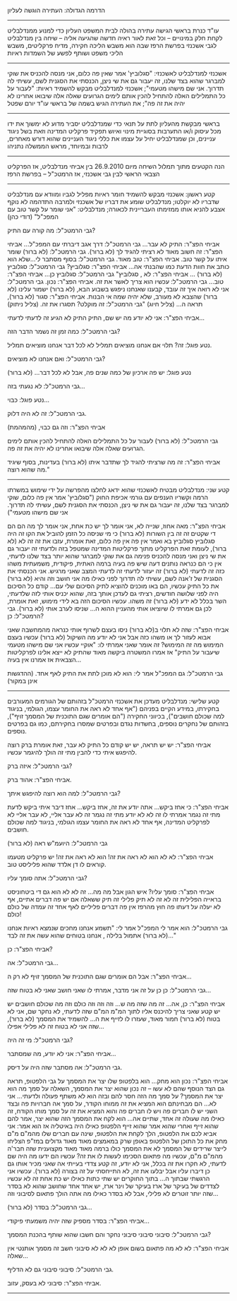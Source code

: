 הדרמה הגדולה: העתירה הוגשה לעליון
************************************
עו"ד כנרת בראשי הגישה עתירה בהולה לבית המשפט העליון כדי למנוע ממנדלבליט לקחת חלק במינויים – וכל זאת לאור ראיה חדשה שהגיעה אליה – שיחה בין מנדלבליט לגבי אשכנזי בפרשת הרפז שבה הוא משבש הליכה חקירה, מדיח פרקליטים, משבש הליכי משפט ושותף לפשע של השמדות ראיות
*************************************
אשכנזי למנדלבליט לאשכנזי: "סגלוביץ' אמר שאין פה כלום, אני מנסה להכניס את שוקי למברגר שהוא בצד שלנו, זה יעבור גם את שי ניצן, הכנסתי את הסגנית לשם, עשיתי לה תדרוך. אני שם מישהו מטעמי"; אשכנזי למנדלבליט מבקש להשמיד ראיות: "לעבור על כל התמלילים האלה להתחיל להכין אותם לימים הגרועים שאלה אלה שיבואו אחרינו לא יהיה את זה פה"; את העתירה הגיש בשמה של בראשי עו"ד יורם שפטל
*******************************************
בראשי מבקשת מהעליון לתת על תנאי כדי שמנדלבליט יסביר מדוע לא ימשוך את ידו מכל עיסוק ו/או התערבות בסוגיית מינוי ואיוש תפקיד פרקליט המדינה וזאת בשל ניגוד עניינים, וכן שמנדלבליט יחיל על עצמו את כללי ניגוד העניינים שהוא דורש מאחרים, לרבות ובמיוחד, מראש הממשלה נתניהו
*************************************
 
הנה הקטעים מתוך תמלול השיחה מיום 26.9.2010 בין אביחי מנדלבליט, אז הפרקליט הצבאי הראשי לבין גבי אשכנזי, אז הרמטכ"ל – בפרשת הרפז
***********************************
קטע ראשון: אשכנזי מבקש להשמיד חומר ראיות מפליל לגביו ומוודא עם מנדלבליט שדבריו לא יוקלטו; מנדלבליט שומע את דבריו של אשכנזי ולמרבה התדהמה לא נוקף אצבע להניא אותו ממזימתו העבריינית לכאורה; מנדלבליט: "אני שומר על קשר טוב עם המפכ"ל" (דודי כהן)

​​גבי הרמטכ"ל: מה קורה עם התיק?
 
אביחי הפצ"ר: התיק לא עבר...
גבי הרמטכ"ל: דרך אגב דיברתי עם המפכ"ל...
אביחי הפצ"ר: זה חשוב מאוד לא רציתי להגיד לך (לא ברור).
גבי הרמטכ"ל: (לא ברור) שומר איתו על קשר טוב.
אביחי הפצ"ר:  טוב מאוד.
גבי הרמטכ"ל: בסוף מסתבר לי...שלא הוא כותב את חוות הדעת כמו שהבנתי אה...
אביחי הפצ"ר:  סגלוביץ?
גבי הרמטכ"ל: סגלוביץ (לא ברור) ...
אביחי הפצ"ר:  לא , סגלוביץ"
גבי הרמטכ"ל: סגלוביץ כן...
אביחי הפצ"ר:  טוב...
גבי הרמטכ"ל: עכשיו הוא צריך לאשר את זה.
אביחי הפצ"ר:  נכון.
גבי הרמטכ"ל: אני לא רואה איך זה עובד, קבענו שאנחנו ניפגש בשבוע הבא, (לא ברור)
ישמור עלינו (לא ברור) שהצבא לא מעורב, שלא יהיה שמה אי הבנות.
אביחי הפצ"ר:  סגור (לא ברור), תראה ה...
(צליל חיוג)
"גבי הרמטכ"ל: זה מוקלט? תסגרו את זה.
(צליל ניתוק)
 
אביחי הפצ"ר:  אני לא יודע מה יש שם, התיק התיק לא הגיע זה לדעתי לדעתי...
 
גבי הרמטכ"ל:  כמה זמן זה נשמר הדבר הזה?
 
נטע פוגל: זה?  תלוי אם אנחנו מוציאים תמליל לא לכל דבר אנחנו מוציאים תמליל.
 
גבי הרמטכ"ל: ואם אנחנו לא מוציאים?
 
נטע פוגל: יש פה ארכיון של כמה שנים פה, אבל לא לכל דבר... (לא ברור)
 
גבי הרמטכ"ל: לא נגעתי בזה...
 
נטע פוגל: כבוי...
 
גבי הרמטכ"ל: זה לא היה דלוק.
 
אביחי הפצ"ר: וזה גם כבוי, (מהמהמת)
 
גבי הרמטכ"ל: (לא ברור) לעבור על כל התמלילים האלה להתחיל להכין אותם לימים
הגרועים שאלה אלה שיבואו אחרינו לא יהיה את זה פה.
 
אביחי הפצ"ר: זה מה שרציתי להגיד לך שתדבר איתו (לא ברור) בעדינות, בסוף שיגיד
מה שהוא רוצה."
 
**********************************

קטע שני: מנדלבליט מבטיח לאשכנזי שהוא ידאג לחלצו מהפרשה על ידי שימוש במשרתו הרמה וקשריו הענפים עם גורמי אכיפת החוק ("סגלוביץ' אמר אין פה כלום, שוקי למברגר בצד שלנו, זה יעבור גם את שי ניצן, הכנסתי את הסגנית לשם, עשיתי לה תדרוך. אני שם מישהו מטעמי")

אביחי הפצ"ר: מאה אחוז, שנייה לא, אני אומר לך יש כת אחת, אני אומר לך מה הם הם די שקטים זה זה בין השורות (לא ברור) כי מי שניסה כל הזמן להוביל את הקו זה היה סגלוביץ סגלוביץ בא ואמר אין פה אין פה כלום, זאת אומרת, עזבו את זה זה לא (לא ברור), לעומת זאת הפרקליט מתוך פרקליטות המדינה שמטפל בזה ולדעתי זה יעבור גם את שי ניצן ואני מנסה להכניס פנימה גם את שוקי למברגר שהוא יותר בצד שלנו לדעתי, אין כי הם כנראה נותנים דעה שיש פה בעיה ברמה האתית, פיקודית, משמעתית משהו כזה זה לדעתי (לא ברור) זה יעזור לדעתי זה לדעתי המצב שאני מרגיש. אני הכנסתי את הסגנית של ז'אנה לשם, עשיתי לה תדרוך לפני כאילו מה אני חושב וזה והיא (לא ברור) את כל התיק עכשיו, הם באו מוכנים להוציא לתיק הסיכום שלי עם... קודם כל הסיכום היה לפני שלושה חודשים, רציתי גם לעדכן אותך בזה, שהוא יכניס אותי לזה שלדעתי, השר בכלל לא ידע (לא ברור) זה משהו. עכשיו הסיכום הזה בא לידי מימוש, זאת אומרת, לכן גם אמרתי לו שיוציאו אותי מהעניין ההוא ה... שניסו לערב אותי (לא ברור).
גבי הרמטכ"ל: כן?
 
אביחי הפצ"ר: שזה לא תלוי ב(לא ברור) ניסו בעצם לשרוף אותי כנראה מהמחשבה שאני אבוא לעזור לך או משהו כזה אבל אני לא יודע מה השיקול (לא ברור) עכשיו בעצם המימוש מה זה המימוש? זה אומר שאני אמרתי לו: "אוקיי עכשיו אני שם מישהו מטעמי שיעבור על התיק" אז אמרו המשטרה ביקשה מאוד שהתיק לא ייצא אלינו לפרקליטות הצבאית אז אמרנו אין בעיה...
 
גבי הרמטכ"ל: גם המפכ"ל אמר לי: הוא לא מוכן לתת את התיק לאף אחד.
(ההדגשות אינן במקור)
******************************************

קטע שלישי: מנדלבליט מעדכן את אשכנזי הרמטכ"ל בזהותם של הגורמים המעורבים בחקירתו, במידע הקיים בפניהם ("אף אחד לא ראה את החומר עצמו, הגולמי, בניגוד למה שכולם חושבים"), בכיווני החקירה ("הם אומרים שגם התוכנית של המסמך זויף"), בזהותם של נחקרים נוספים, בחשדות נגדם ובפרטים שמסרו בחקירתם, כמו גם בפרטים נוספים.

אביחי הפצ"ר: יש יש תראה, יש יש קודם כל התיק לא עבר, זאת אומרת ברק רוצה להיפגש איתי כדי להבין מתי זה הולך להיגמר עכשיו.
 
גבי הרמטכ"ל: איזה ברק?
 
אביחי הפצ"ר: אהוד ברק.
 
גבי הרמטכ"ל: למה הוא רוצה להיפגש איתך?
 
אביחי הפצ"ר: כי אחז ביקש... אתה יודע את זה, אחז ביקש... אחז דיבר איתי ביקש לדעת מתי זה נגמר אמרתי לו זה לא לא יודע מתי זה נגמר זה לא עבר אליי, לא עבר אליי לא לפרקליט המדינה, אף אחד לא ראה את החומר עצמו הגולמי, בניגוד למה שכולם חושבים.
 
גבי הרמטכ"ל: היועמ"ש ראה (לא ברור)
 
אביחי הפצ"ר: לא לא הוא לא ראה את זה! הוא לא ראה את זה! יש פרקליט מטעמו קוראים לו דן אלדד שהוא פליליסט טוב.
 
גבי הרמטכ"ל: אתה סומך עליו?
 
אביחי הפצ"ר: סומך עליו? איש הגון אבל מה מה... זה לא לא הוא גם די ביטחוניסט בראייה הפלילית זה לא זה לא תיק פלילי זה תיק ששאלה אם יש פה דברים אתיים, אף לא יעלה על דעתו פה חוץ מהרפז אין פה דברים פליליים לאף אחד זה עמדה של כולם כולם!
 
גבי הרמטכ"ל: הוא אמר לי המפכ"ל אמר לי: "תשמע אנחנו מחכים שנמצא ראיות אנחנו (לא ברור) אתמול בלילה , אנחנו בטוחים שהוא עשה את זה לבד..."
 
אביחי הפצ"ר: כן?
 
גבי הרמטכ"ל: אה...
 
אביחי הפצ"ר: אבל הם אומרים שגם התוכנית של המסמך זויף לא רק ה...
 
גבי הרמטכ"ל: כן כן על זה אני מדבר, אמרתי לו שאני חושב שאני לא בטוח שזה...
 
אביחי הפצ"ר: כן, אה... זה מה שזה מה ש... וזה וזה וזה כולם וזה מה שכולם חושבים יש יש קטע שאני צריך להיכנס אליו לתוך המ"מ המ"ם שזה לדעתי, לא נחקר שם, אני לא בטוח (לא ברור) חמור מאוד, שעזרו לו לזייף את ה... להשמיד את המסמך (לא ברור), שזה אני לא בטוח זה לא פלילי אפילו...
 
גבי הרמטכ"ל: מי זה היה?
 
אביחי הפצ"ר: אני לא יודע, מה שמסתבר...
 
גבי הרמטכ"ל: אה מסתבר שזה היה על דיסק.
 
אביחי הפצ"ר: נכון הוא מחק... הוא בלפטופ שלו יצר את המסמך על גבי הלפטופ, תראה גם הצד הנוסף שהם לא עשו – זה נכון שהוא יצר את המסמך, השאלה על סמך מה הוא יצר את המסמך? על סמך מה הזה חסר להם ובזה הוא לא משתף פעולה ולדעתי... אני לא... הם מבחינתם הוא המציא את זה ממוחו הקודר, על סמך אה חברויות פה ובצד השני יש לו חברים פה ויש לו חברים פה והוא המציא את זה על סמך מוחו הקודח, זה כאילו מה שעולה זה אחד, שתיים אה... הוא לקח את המסמך הזה שהוא יצר, אמר להם שהוא זייף ואחרי שהוא אמר שהוא זייף הלפטופ כאילו היה באיטליה אז הוא אמר: אני אביא לכם את הלפטופ, הלך לקחת את הלפטופ, שינה עם חברים שלו מהמ"ם מ"ם מחק את כל התוכן של הלפטופ באופן שרק במאמצים מאוד מאוד גדולים במז"פ הצליחו לייצר שרידים של המסמך לא את המסמך כולו ברמה מאוד מאוד מקצוענית  שזה חבר'ה מהמ"ם מ"ם, עכשיו מה פתאום הסכימו לעשות לו את זה? עכשיו הם ידעו מה היה שם לדעתי, לא חקרו את זה בכלל, אני לא יודע, זה קטע צדדי בעייתי אה שאני מכיר אותו גם כן דיברו עליו אבל יבלעו את זה, לא התייחסתי על זה בצורה (לא ברור). עכשיו אני הרגשתי שבתוך ה... בתוך החוקרים יש שתי כתות כאילו יש כת אחת זה לא עכשיו לצדדים של בעיקר של ארז בעיקר של וינר ארז, יש אחד אחד שחושב שהוא לא בסדר שזה יותר זוטרים לא פלילי, אבל לא בסדר כאילו מה אתה הולך פתאום לסיבוני וזה...
 
גבי הרמטכ"ל: בסדר (לא ברור)...
 
אביחי הפצ"ר: בסדר מספיק שזה יהיה משמעתי פיקודי...
 
גבי הרמטכ"ל: סיבוני סיבוני סיבוני נחקר והם חשבו שהוא שותף בהכנת המסמך?
 
אביחי הפצ"ר: לא לא מה פתאום בשום אופן לא לא לא סיבוני חשב זה מסמך אותנטי אין שאלה...
 
גבי הרמטכ"ל: סיבוני סיבוני גם לא הדליף.
 
אביחי הפצ"ר: סיבוני לא בעסק, עזוב.

****************************************
